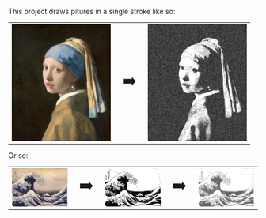 This project draws pitures in a single stroke like so:

<table align="center">
  <tr>
    <td align="center"><img src="images/input/vermeers_earring.jpg" width="200px"></td>
    <td align="center" style="vertical-align: middle; font-size: 32px;">➡️</td>
    <td align="center"><img src="images/output/demo/vermeers_earring_20250723_1908.jpg" width="200px"></td>
  </tr>
</table>

Or so:

<table align="center">
  <tr>
    <td align="center"><img src="images/input/hokusai_wave.jpg" width="200px"></td>
    <td align="center" style="vertical-align: middle; font-size: 32px;">➡️</td>
    <td align="center"><img src="images/output/demo/hokusai_wave_20250723_2152.jpg" width="200px"></td>
    <td align="center" style="vertical-align: middle; font-size: 32px;">➡️</td>
    <td align="center"><img src="images/output/demo/hokusai_wave_20250725_1349.jpg" width="200px"></td>
  </tr>
</table>

